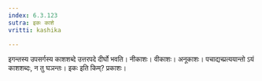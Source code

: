 ```yaml
---
index: 6.3.123
sutra: इकः काशे
vritti: kashika

---
```

इगन्तस्य उपसर्गस्य काशशब्दे उत्तरपदे दीर्घो भवति। नीकाशः। वीकाशः। अनूकाशः। पचाद्यच्प्रत्ययान्तो ऽयं काशशब्दः, न तु घञन्तः। इकः इति किम्? प्रकाशः।